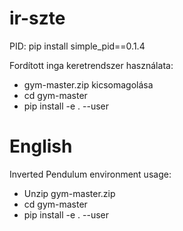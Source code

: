 # ir-szte


PID: pip install simple_pid==0.1.4

Fordított inga keretrendszer használata: 
- gym-master.zip kicsomagolása
- cd gym-master
- pip install -e . --user

# English

Inverted Pendulum environment usage:
- Unzip gym-master.zip
- cd gym-master
- pip install -e . --user
